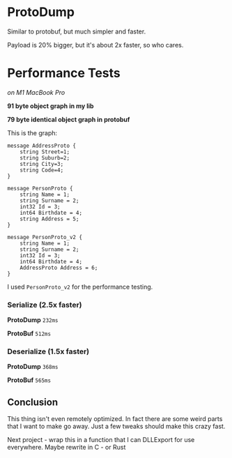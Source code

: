 # ProtoDump
Similar to protobuf, but much simpler and faster.

Payload is 20% bigger, but it's about 2x faster, so who cares.

# Performance Tests 
*on M1 MacBook Pro*

**91 byte object graph in my lib**

**79 byte identical object graph in protobuf**

This is the graph:

```
message AddressProto {
    string Street=1;
    string Suburb=2;
    string City=3;
    string Code=4;
}

message PersonProto {
    string Name = 1;
    string Surname = 2;
    int32 Id = 3;
    int64 Birthdate = 4;
    string Address = 5;
}

message PersonProto_v2 {
    string Name = 1;
    string Surname = 2;
    int32 Id = 3;
    int64 Birthdate = 4;
    AddressProto Address = 6;
}
```

I used `PersonProto_v2` for the performance testing.

### Serialize (2.5x faster)

**ProtoDump**
`232ms`

**ProtoBuf**
`512ms`

### Deserialize (1.5x faster)

**ProtoDump**
`368ms`

**ProtoBuf**
`565ms`


## Conclusion

This thing isn't even remotely optimized.  In fact there are some weird parts that I want to make go away.  Just a few tweaks should make this crazy fast.

Next project - wrap this in a function that I can DLLExport for use everywhere.
Maybe rewrite in C - or Rust

